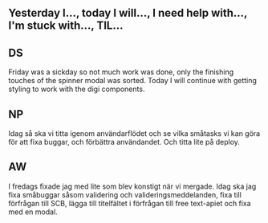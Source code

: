 ## Yesterday I…, today I will…, I need help with…, I'm stuck with…, TIL…

## DS

Friday was a sickday so not much work was done, only the finishing touches of the spinner modal was sorted.
Today I will continue with getting styling to work with the digi components.

## NP

Idag så ska vi titta igenom användarflödet och se vilka småtasks vi kan göra för att fixa buggar, och förbättra användandet. Och titta lite på deploy.

## AW

I fredags fixade jag med lite som blev konstigt när vi mergade. Idag ska jag fixa småbuggar såsom validering och valideringsmeddelanden, fixa till förfrågan till SCB, lägga till titelfältet i förfrågan till free text-apiet och fixa med en modal.
